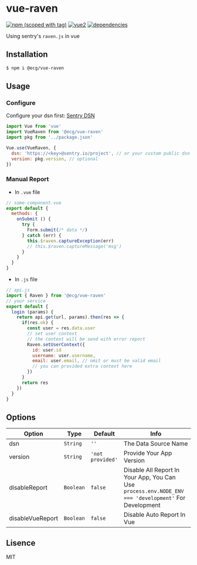 # vue-raven
[![npm (scoped with tag)](https://img.shields.io/npm/v/@ecg/vue-raven.svg)](https://npmjs.com/package/@ecg/vue-raven)
[![vue2](https://img.shields.io/badge/vue-2.x-brightgreen.svg)](https://vuejs.org/)
[![dependencies](https://img.shields.io/david/savokiss/vue-raven.svg)]()

Using sentry's `raven.js` in vue

## Installation

```bash
$ npm i @ecg/vue-raven
```

## Usage

### Configure
Configure your dsn first: [Sentry DSN](https://docs.sentry.io/quickstart/#configure-the-dsn)

```js
import Vue from 'vue'
import VueRaven from '@ecg/vue-raven'
import pkg from '../package.json'

Vue.use(VueRaven, {
  dsn: 'https://<key>@sentry.io/project', // or your custom public dsn
  version: pkg.version, // optional
})
```

### Manual Report

- In `.vue` file

```js
// some-component.vue
export default {
  methods: {
    onSubmit () {
      try {
        Form.submit(/* data */)
      } catch (err) {
        this.$raven.captureException(err)
        // this.$raven.captureMessage('msg')
      }
    }
  }
}
```

- In `.js` file

```js
// api.js
import { Raven } from '@ecg/vue-raven'
// your service
export default {
  login (params) {
    return api.get(url, params).then(res => {
      if(res.ok) {
        const user = res.data.user
        // set user context
        // the context will be send with error report
        Raven.setUserContext({
          id: user.id
          username: user.username,
          email: user.email, // omit or must be valid email
          // you can provided extra context here 
        })
      }
      return res
    })
  }
}
```

## Options

| Option  | Type | Default  | Info |
| ------------- | ------------- | ------------- | ------------- |
| dsn  | `String` | `''` | The Data Source Name |
| version | `String` | `'not provided'` | Provide Your App Version |
| disableReport | `Boolean` | `false` | Disable All Report In Your App, You Can Use `process.env.NODE_ENV === 'development'` For Development |
| disableVueReport | `Boolean` | `false` | Disable Auto Report In Vue |

## Lisence

MIT